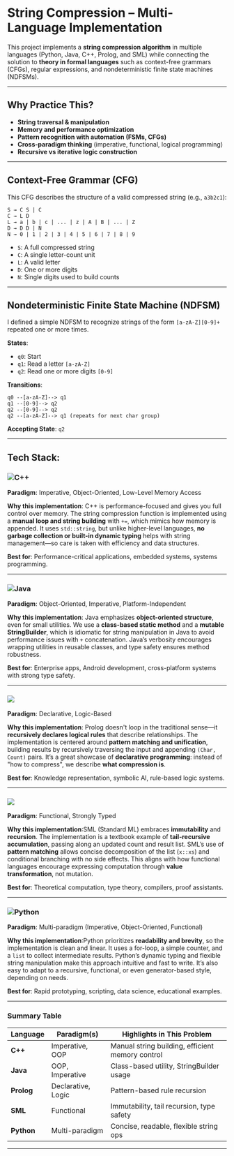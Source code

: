 # String Compression – Multi-Language Implementation

This project implements a **string compression algorithm** in multiple languages (Python, Java, C++, Prolog, and SML) while connecting the solution to **theory in formal languages** such as context-free grammars (CFGs), regular expressions, and nondeterministic finite state machines (NDFSMs).

---

## Why Practice This?

* **String traversal & manipulation**
* **Memory and performance optimization**
* **Pattern recognition with automation (FSMs, CFGs)**
* **Cross-paradigm thinking** (imperative, functional, logical programming)
* **Recursive vs iterative logic construction**

---

## Context-Free Grammar (CFG)

This CFG describes the structure of a valid compressed string (e.g., `a3b2c1`):

```
S → C S | C
C → L D
L → a | b | c | ... | z | A | B | ... | Z
D → D D | N
N → 0 | 1 | 2 | 3 | 4 | 5 | 6 | 7 | 8 | 9
```

* `S`: A full compressed string
* `C`: A single letter-count unit
* `L`: A valid letter
* `D`: One or more digits
* `N`: Single digits used to build counts

---

## Nondeterministic Finite State Machine (NDFSM)

I defined a simple NDFSM to recognize strings of the form `[a-zA-Z][0-9]+` repeated one or more times.

**States**:

* `q0`: Start
* `q1`: Read a letter `[a-zA-Z]`
* `q2`: Read one or more digits `[0-9]`

**Transitions**:

```
q0 --[a-zA-Z]--> q1  
q1 --[0-9]--> q2  
q2 --[0-9]--> q2  
q2 --[a-zA-Z]--> q1 (repeats for next char group)
```

**Accepting State**: `q2`

---

## Tech Stack:

### ![C++](https://img.shields.io/badge/c++-%2300599C.svg?style=flat-square\&logo=c%2B%2B\&logoColor=white)

**Paradigm**: Imperative, Object-Oriented, Low-Level Memory Access

**Why this implementation**: C++ is performance-focused and gives you full control over memory. The string compression function is implemented using a **manual loop and string building** with `+=`, which mimics how memory is appended. It uses `std::string`, but unlike higher-level languages, **no garbage collection or built-in dynamic typing** helps with string management—so care is taken with efficiency and data structures.

**Best for**: Performance-critical applications, embedded systems, systems programming.

---

### ![Java](https://img.shields.io/badge/java-%23ED8B00.svg?style=flat-square\&logo=openjdk\&logoColor=white)

**Paradigm**: Object-Oriented, Imperative, Platform-Independent

**Why this implementation**: Java emphasizes **object-oriented structure**, even for small utilities. We use a **class-based static method** and a **mutable StringBuilder**, which is idiomatic for string manipulation in Java to avoid performance issues with `+` concatenation. Java’s verbosity encourages wrapping utilities in reusable classes, and type safety ensures method robustness.

**Best for**: Enterprise apps, Android development, cross-platform systems with strong type safety.

---

### ![](https://img.shields.io/badge/Prolog-%230f548c?style=flat-square\&logo=prolog\&logoColor=white)

**Paradigm**: Declarative, Logic-Based

**Why this implementation**: Prolog doesn't loop in the traditional sense—it **recursively declares logical rules** that describe relationships. The implementation is centered around **pattern matching and unification**, building results by recursively traversing the input and appending `(Char, Count)` pairs. It’s a great showcase of **declarative programming**: instead of "how to compress", we describe **what compression is**.

**Best for**: Knowledge representation, symbolic AI, rule-based logic systems.

---

### ![](https://img.shields.io/badge/SML-%23a10224?style=flat-square\&logo=sml\&logoColor=white)

**Paradigm**: Functional, Strongly Typed

**Why this implementation**:SML (Standard ML) embraces **immutability** and **recursion**. The implementation is a textbook example of **tail-recursive accumulation**, passing along an updated count and result list. SML’s use of **pattern matching** allows concise decomposition of the list (`x::xs`) and conditional branching with no side effects. This aligns with how functional languages encourage expressing computation through **value transformation**, not mutation.

**Best for**: Theoretical computation, type theory, compilers, proof assistants.

---

### ![Python](https://img.shields.io/badge/python-3670A0?style=flat-square\&logo=python\&logoColor=ffdd54)

**Paradigm**: Multi-paradigm (Imperative, Object-Oriented, Functional)

**Why this implementation**:Python prioritizes **readability and brevity**, so the implementation is clean and linear. It uses a for-loop, a simple counter, and a `list` to collect intermediate results.
Python’s dynamic typing and flexible string manipulation make this approach intuitive and fast to write. It’s also easy to adapt to a recursive, functional, or even generator-based style, depending on needs.

**Best for**: Rapid prototyping, scripting, data science, educational examples.

---

### Summary Table

| Language   | Paradigm(s)        | Highlights in This Problem                       |
| ---------- | ------------------ | ------------------------------------------------ |
| **C++**    | Imperative, OOP    | Manual string building, efficient memory control |
| **Java**   | OOP, Imperative    | Class-based utility, StringBuilder usage         |
| **Prolog** | Declarative, Logic | Pattern-based rule recursion                     |
| **SML**    | Functional         | Immutability, tail recursion, type safety        |
| **Python** | Multi-paradigm     | Concise, readable, flexible string ops           |

---
